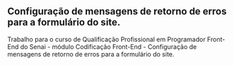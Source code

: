 ## Configuração de mensagens de retorno de erros para a formulário do site.
Trabalho para o curso de Qualificação Profissional em Programador Front-End do Senai - módulo Codificação Front-End - Configuração de mensagens de retorno de erros para a formulário do site.
